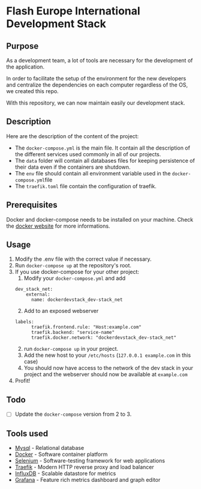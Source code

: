 Flash Europe International Development Stack
========

## Purpose
 As a development team, a lot  of tools are necessary for the development of the application.
 
 In order to facilitate the setup of the environment for the new developers and centralize the dependencies on each computer
 regardless of the OS, we created this repo.
 
 With this repository, we can now maintain easily our development stack.
 
## Description
 Here are the description of the content of the project:
 * The `docker-compose.yml` is the main file. It contain all the description of the different services used commonly in all of our projects.
 * The `data` folder will contain all databases files for keeping persistence of their data even if the containers are shutdown.
 * The `env` file should contain all environment variable used in the `docker-compose.yml`file
 * The `traefik.toml` file contain the configuration of traefik.
 
## Prerequisites
 Docker and docker-compose needs to be installed on your machine. Check
 the [docker website](https://docs.docker.com/engine/installation/) for more informations.

## Usage
 1. Modify the .env file with the correct value if necessary.
 2. Run `docker-compose up` at the repository's root.
 3. If you use docker-compose for your other project:
    1. Modify your `docker-compose.yml` and add 
    ```
    dev_stack_net:
        external:
          name: dockerdevstack_dev-stack_net
    ```
    2. Add to an exposed webserver
    ```
    labels:
          traefik.frontend.rule: "Host:example.com"
          traefik.backend: "service-name"
          traefik.docker.network: "dockerdevstack_dev-stack_net"
    ```
    2. run `docker-compose up` in your project.
    3. Add the new host to your `/etc/hosts` (`127.0.0.1 example.com` in this case)
    4. You should now have access to the network of the dev stack in your project and the webserver should now be available at `example.com` 
 4. Profit!
 
## Todo
 * [ ] Update the `docker-compose` version from 2 to 3.

## Tools used

* [Mysql](https://www.mysql.com/) - Relational database
* [Docker](https://www.docker.com/) - Software container platform
* [Selenium](http://www.seleniumhq.org/) - Software-testing framework for web applications
* [Traefik](https://traefik.io/) - Modern HTTP reverse proxy and load balancer
* [InfluxDB](https://www.influxdata.com/) - Scalable datastore for metrics
* [Grafana](https://grafana.com/) - Feature rich metrics dashboard and graph editor
